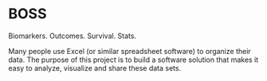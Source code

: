 # BOSS
Biomarkers. Outcomes. Survival. Stats.

Many people use Excel (or similar spreadsheet software) to organize their data. The purpose of this project is to build a software solution that makes it easy to analyze, visualize and share these data sets. 


